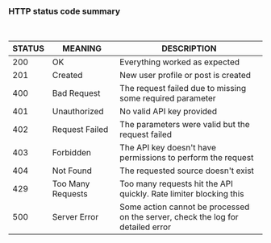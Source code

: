 ### HTTP status code summary

<br>

| STATUS | MEANING           | DESCRIPTION                                                                     |
|--------|-------------------|---------------------------------------------------------------------------------|
| 200    | OK                | Everything worked as expected                                                   |
| 201    | Created           | New user profile or post is created                                             |
| 400    | Bad Request       | The request failed due to missing some required parameter                       |
| 401    | Unauthorized      | No valid API key provided                                                       |
| 402    | Request Failed    | The parameters were valid but the request failed                                |
| 403    | Forbidden         | The API key doesn't have permissions to perform the request                     |
| 404    | Not Found         | The requested source doesn't exist                                              |
| 429    | Too Many Requests | Too many requests hit the API quickly. Rate limiter blocking this               |
| 500    | Server Error      | Some action cannot be processed on the server, check the log for detailed error |





